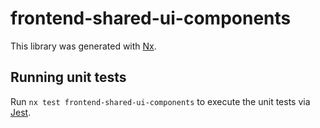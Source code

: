 # frontend-shared-ui-components

This library was generated with [Nx](https://nx.dev).

## Running unit tests

Run `nx test frontend-shared-ui-components` to execute the unit tests via [Jest](https://jestjs.io).
